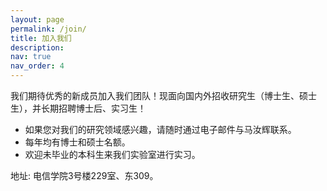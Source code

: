 ```yaml
---
layout: page
permalink: /join/
title: 加入我们
description: 
nav: true
nav_order: 4
---
```



我们期待优秀的新成员加入我们团队！现面向国内外招收研究生（博士生、硕士生），并长期招聘博士后、实习生！

- 如果您对我们的研究领域感兴趣，请随时通过电子邮件与马汝辉联系。
- 每年均有博士和硕士名额。
- 欢迎未毕业的本科生来我们实验室进行实习。

地址: 电信学院3号楼229室、东309。

